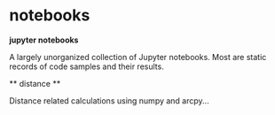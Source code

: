 # notebooks
**jupyter notebooks**

A largely unorganized collection of Jupyter notebooks.  Most are static records of code samples and their results.

** distance **

Distance related calculations using numpy and arcpy...
